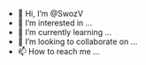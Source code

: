 - 👋 Hi, I’m @SwozV
- 👀 I’m interested in ...
- 🌱 I’m currently learning ...
- 💞️ I’m looking to collaborate on ...
- 📫 How to reach me ...

<!---
SwozV/SwozV is a ✨ special ✨ repository because its `README.md` (this file) appears on your GitHub profile.
You can click the Preview link to take a look at your changes.
--->
